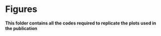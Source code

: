 # Figures

**This folder contains all the codes required to replicate the plots used in the publication**

